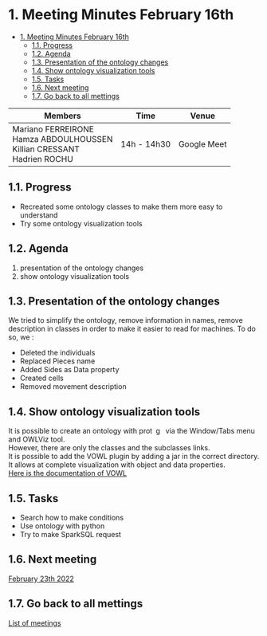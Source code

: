 
# 1. Meeting Minutes February 16th

- [1. Meeting Minutes February 16th](#1-meeting-minutes-february-16th)
  - [1.1. Progress](#11-progress)
  - [1.2. Agenda](#12-agenda)
  - [1.3. Presentation of the ontology changes](#13-presentation-of-the-ontology-changes)
  - [1.4. Show ontology visualization tools](#14-show-ontology-visualization-tools)
  - [1.5. Tasks](#15-tasks)
  - [1.6. Next meeting](#16-next-meeting)
  - [1.7. Go back to all mettings](#17-go-back-to-all-mettings)

| Members 	| Time 	| Venue 	|
|---	|---	|---	|
| Mariano FERREIRONE<br>Hamza ABDOULHOUSSEN<br>Killian CRESSANT<br>Hadrien ROCHU 	| 14h - 14h30 	| Google Meet 	|

## 1.1. Progress
- Recreated some ontology classes to make them more easy to understand
- Try some ontology visualization tools


## 1.2. Agenda
1. presentation of the ontology changes
2. show ontology visualization tools


## 1.3. Presentation of the ontology changes
We tried to simplify the ontology, remove information in names, remove description in classes in order
to make it easier to read for machines.
To do so, we :
- Deleted the individuals
- Replaced Pieces name
- Added Sides as Data property
- Created cells
- Removed movement description


## 1.4. Show ontology visualization tools
It is possible to create an ontology with prot g  via the Window/Tabs menu and OWLViz tool.  
However, there are only the classes and the subclasses links.  
It is possible to add the VOWL plugin by adding a jar in the correct directory.  
It allows at complete visualization with object and data properties.  
[Here is the documentation of VOWL](http://vowl.visualdataweb.org/protegevowl.html)

## 1.5. Tasks
- Search how to make conditions
- Use ontology with python
- Try to make SparkSQL request

## 1.6. Next meeting
[February 23th 2022](2022_02_23.md)

## 1.7. Go back to all mettings
[List of meetings](../ReadMe.md)
